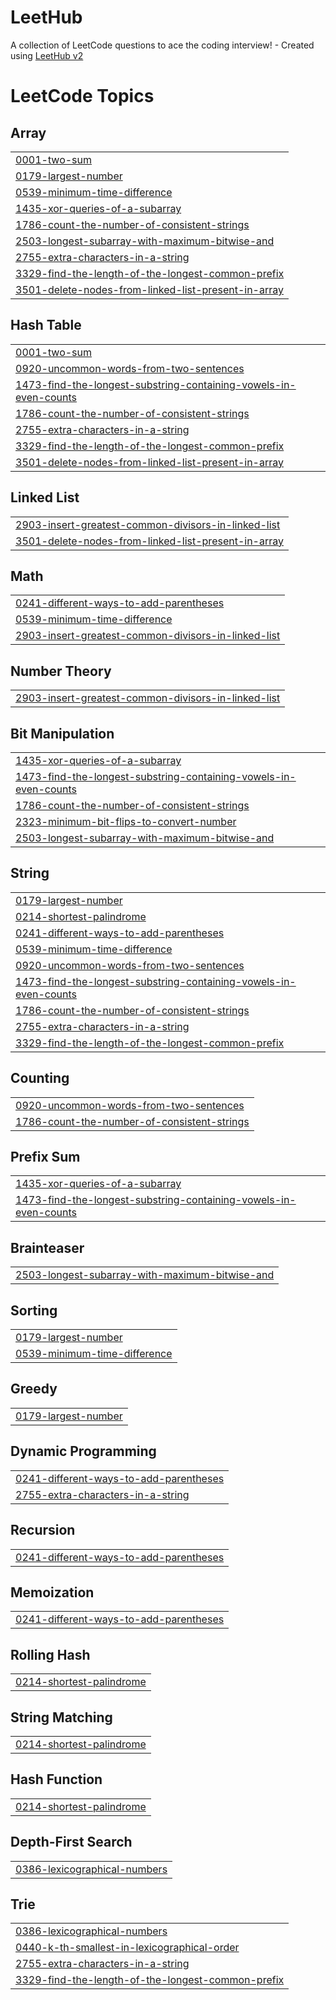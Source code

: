 # LeetHub
A collection of LeetCode questions to ace the coding interview! - Created using [LeetHub v2](https://github.com/arunbhardwaj/LeetHub-2.0)

<!---LeetCode Topics Start-->
# LeetCode Topics
## Array
|  |
| ------- |
| [0001-two-sum](https://github.com/Sushrimp/LeetHub/tree/master/0001-two-sum) |
| [0179-largest-number](https://github.com/Sushrimp/LeetHub/tree/master/0179-largest-number) |
| [0539-minimum-time-difference](https://github.com/Sushrimp/LeetHub/tree/master/0539-minimum-time-difference) |
| [1435-xor-queries-of-a-subarray](https://github.com/Sushrimp/LeetHub/tree/master/1435-xor-queries-of-a-subarray) |
| [1786-count-the-number-of-consistent-strings](https://github.com/Sushrimp/LeetHub/tree/master/1786-count-the-number-of-consistent-strings) |
| [2503-longest-subarray-with-maximum-bitwise-and](https://github.com/Sushrimp/LeetHub/tree/master/2503-longest-subarray-with-maximum-bitwise-and) |
| [2755-extra-characters-in-a-string](https://github.com/Sushrimp/LeetHub/tree/master/2755-extra-characters-in-a-string) |
| [3329-find-the-length-of-the-longest-common-prefix](https://github.com/Sushrimp/LeetHub/tree/master/3329-find-the-length-of-the-longest-common-prefix) |
| [3501-delete-nodes-from-linked-list-present-in-array](https://github.com/Sushrimp/LeetHub/tree/master/3501-delete-nodes-from-linked-list-present-in-array) |
## Hash Table
|  |
| ------- |
| [0001-two-sum](https://github.com/Sushrimp/LeetHub/tree/master/0001-two-sum) |
| [0920-uncommon-words-from-two-sentences](https://github.com/Sushrimp/LeetHub/tree/master/0920-uncommon-words-from-two-sentences) |
| [1473-find-the-longest-substring-containing-vowels-in-even-counts](https://github.com/Sushrimp/LeetHub/tree/master/1473-find-the-longest-substring-containing-vowels-in-even-counts) |
| [1786-count-the-number-of-consistent-strings](https://github.com/Sushrimp/LeetHub/tree/master/1786-count-the-number-of-consistent-strings) |
| [2755-extra-characters-in-a-string](https://github.com/Sushrimp/LeetHub/tree/master/2755-extra-characters-in-a-string) |
| [3329-find-the-length-of-the-longest-common-prefix](https://github.com/Sushrimp/LeetHub/tree/master/3329-find-the-length-of-the-longest-common-prefix) |
| [3501-delete-nodes-from-linked-list-present-in-array](https://github.com/Sushrimp/LeetHub/tree/master/3501-delete-nodes-from-linked-list-present-in-array) |
## Linked List
|  |
| ------- |
| [2903-insert-greatest-common-divisors-in-linked-list](https://github.com/Sushrimp/LeetHub/tree/master/2903-insert-greatest-common-divisors-in-linked-list) |
| [3501-delete-nodes-from-linked-list-present-in-array](https://github.com/Sushrimp/LeetHub/tree/master/3501-delete-nodes-from-linked-list-present-in-array) |
## Math
|  |
| ------- |
| [0241-different-ways-to-add-parentheses](https://github.com/Sushrimp/LeetHub/tree/master/0241-different-ways-to-add-parentheses) |
| [0539-minimum-time-difference](https://github.com/Sushrimp/LeetHub/tree/master/0539-minimum-time-difference) |
| [2903-insert-greatest-common-divisors-in-linked-list](https://github.com/Sushrimp/LeetHub/tree/master/2903-insert-greatest-common-divisors-in-linked-list) |
## Number Theory
|  |
| ------- |
| [2903-insert-greatest-common-divisors-in-linked-list](https://github.com/Sushrimp/LeetHub/tree/master/2903-insert-greatest-common-divisors-in-linked-list) |
## Bit Manipulation
|  |
| ------- |
| [1435-xor-queries-of-a-subarray](https://github.com/Sushrimp/LeetHub/tree/master/1435-xor-queries-of-a-subarray) |
| [1473-find-the-longest-substring-containing-vowels-in-even-counts](https://github.com/Sushrimp/LeetHub/tree/master/1473-find-the-longest-substring-containing-vowels-in-even-counts) |
| [1786-count-the-number-of-consistent-strings](https://github.com/Sushrimp/LeetHub/tree/master/1786-count-the-number-of-consistent-strings) |
| [2323-minimum-bit-flips-to-convert-number](https://github.com/Sushrimp/LeetHub/tree/master/2323-minimum-bit-flips-to-convert-number) |
| [2503-longest-subarray-with-maximum-bitwise-and](https://github.com/Sushrimp/LeetHub/tree/master/2503-longest-subarray-with-maximum-bitwise-and) |
## String
|  |
| ------- |
| [0179-largest-number](https://github.com/Sushrimp/LeetHub/tree/master/0179-largest-number) |
| [0214-shortest-palindrome](https://github.com/Sushrimp/LeetHub/tree/master/0214-shortest-palindrome) |
| [0241-different-ways-to-add-parentheses](https://github.com/Sushrimp/LeetHub/tree/master/0241-different-ways-to-add-parentheses) |
| [0539-minimum-time-difference](https://github.com/Sushrimp/LeetHub/tree/master/0539-minimum-time-difference) |
| [0920-uncommon-words-from-two-sentences](https://github.com/Sushrimp/LeetHub/tree/master/0920-uncommon-words-from-two-sentences) |
| [1473-find-the-longest-substring-containing-vowels-in-even-counts](https://github.com/Sushrimp/LeetHub/tree/master/1473-find-the-longest-substring-containing-vowels-in-even-counts) |
| [1786-count-the-number-of-consistent-strings](https://github.com/Sushrimp/LeetHub/tree/master/1786-count-the-number-of-consistent-strings) |
| [2755-extra-characters-in-a-string](https://github.com/Sushrimp/LeetHub/tree/master/2755-extra-characters-in-a-string) |
| [3329-find-the-length-of-the-longest-common-prefix](https://github.com/Sushrimp/LeetHub/tree/master/3329-find-the-length-of-the-longest-common-prefix) |
## Counting
|  |
| ------- |
| [0920-uncommon-words-from-two-sentences](https://github.com/Sushrimp/LeetHub/tree/master/0920-uncommon-words-from-two-sentences) |
| [1786-count-the-number-of-consistent-strings](https://github.com/Sushrimp/LeetHub/tree/master/1786-count-the-number-of-consistent-strings) |
## Prefix Sum
|  |
| ------- |
| [1435-xor-queries-of-a-subarray](https://github.com/Sushrimp/LeetHub/tree/master/1435-xor-queries-of-a-subarray) |
| [1473-find-the-longest-substring-containing-vowels-in-even-counts](https://github.com/Sushrimp/LeetHub/tree/master/1473-find-the-longest-substring-containing-vowels-in-even-counts) |
## Brainteaser
|  |
| ------- |
| [2503-longest-subarray-with-maximum-bitwise-and](https://github.com/Sushrimp/LeetHub/tree/master/2503-longest-subarray-with-maximum-bitwise-and) |
## Sorting
|  |
| ------- |
| [0179-largest-number](https://github.com/Sushrimp/LeetHub/tree/master/0179-largest-number) |
| [0539-minimum-time-difference](https://github.com/Sushrimp/LeetHub/tree/master/0539-minimum-time-difference) |
## Greedy
|  |
| ------- |
| [0179-largest-number](https://github.com/Sushrimp/LeetHub/tree/master/0179-largest-number) |
## Dynamic Programming
|  |
| ------- |
| [0241-different-ways-to-add-parentheses](https://github.com/Sushrimp/LeetHub/tree/master/0241-different-ways-to-add-parentheses) |
| [2755-extra-characters-in-a-string](https://github.com/Sushrimp/LeetHub/tree/master/2755-extra-characters-in-a-string) |
## Recursion
|  |
| ------- |
| [0241-different-ways-to-add-parentheses](https://github.com/Sushrimp/LeetHub/tree/master/0241-different-ways-to-add-parentheses) |
## Memoization
|  |
| ------- |
| [0241-different-ways-to-add-parentheses](https://github.com/Sushrimp/LeetHub/tree/master/0241-different-ways-to-add-parentheses) |
## Rolling Hash
|  |
| ------- |
| [0214-shortest-palindrome](https://github.com/Sushrimp/LeetHub/tree/master/0214-shortest-palindrome) |
## String Matching
|  |
| ------- |
| [0214-shortest-palindrome](https://github.com/Sushrimp/LeetHub/tree/master/0214-shortest-palindrome) |
## Hash Function
|  |
| ------- |
| [0214-shortest-palindrome](https://github.com/Sushrimp/LeetHub/tree/master/0214-shortest-palindrome) |
## Depth-First Search
|  |
| ------- |
| [0386-lexicographical-numbers](https://github.com/Sushrimp/LeetHub/tree/master/0386-lexicographical-numbers) |
## Trie
|  |
| ------- |
| [0386-lexicographical-numbers](https://github.com/Sushrimp/LeetHub/tree/master/0386-lexicographical-numbers) |
| [0440-k-th-smallest-in-lexicographical-order](https://github.com/Sushrimp/LeetHub/tree/master/0440-k-th-smallest-in-lexicographical-order) |
| [2755-extra-characters-in-a-string](https://github.com/Sushrimp/LeetHub/tree/master/2755-extra-characters-in-a-string) |
| [3329-find-the-length-of-the-longest-common-prefix](https://github.com/Sushrimp/LeetHub/tree/master/3329-find-the-length-of-the-longest-common-prefix) |
<!---LeetCode Topics End-->